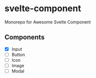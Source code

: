 # svelte-component
Monorepo for Awesome Svelte Component

## Components

- [x] Input
- [ ] Button
- [ ] Icon
- [ ] Image
- [ ] Modal
